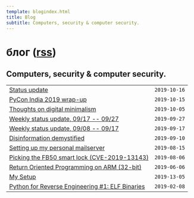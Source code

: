 ```yaml
---
template: blogindex.html
title: Blog
subtitle: Computers, security & computer security.
---
```


# блог ([rss](/blog/feed.xml))
## Computers, security & computer security.

|     |     |
| --- | --: |
| [Status update](/blog/2019-10-17) | `2019-10-16` |
| [PyCon India 2019 wrap-up](/blog/pycon-wrap-up) | `2019-10-15` |
| [Thoughts on digital minimalism](/blog/digital-minimalism) | `2019-10-05` |
| [Weekly status update, 09/17 -- 09/27](/blog/2019-09-27) |`2019-09-27`|
| [Weekly status update, 09/08 -- 09/17](/blog/2019-09-17) |`2019-09-17`|
| [Disinformation demystified](/blog/disinfo) |`2019-09-10`|
| [Setting up my personal mailserver](/blog/mailserver) |`2019-08-15`|
| [Picking the FB50 smart lock (CVE-2019-13143)](/blog/fb50) |`2019-08-06`|
| [Return Oriented Programming on ARM (32-bit)](/blog/rop-on-arm) |`2019-06-06`|
| [My Setup](/blog/my-setup) |`2019-13-05`|
| [Python for Reverse Engineering #1: ELF Binaries](/blog/python-for-re-1/)|`2019-02-08`|

